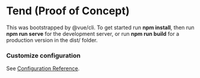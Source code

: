 # Tend (Proof of Concept)

This was bootstrapped by @vue/cli. To get started run **npm install**, then run **npm run serve** for the development server, or run **npm run build** for a production version in the dist/ folder.

### Customize configuration

See [Configuration Reference](https://cli.vuejs.org/config/).
